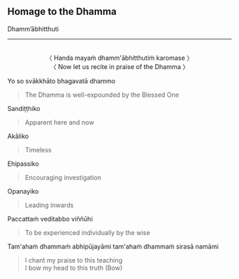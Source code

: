 ## Homage to the Dhamma<a id="homage-dhamma"></a>
Dhamm’ābhitthuti

---
<br>

<center>
〈 Handa mayaṁ dhamm'ābhitthutiṁ karomase 〉<br>
〈 Now let us recite in praise of the Dhamma 〉
</center>

Yo so svākkhāto bhagavatā dhammo

<div class="english">

>   The Dhamma is well-expounded by the Blessed One

</div>

Sandiṭṭhiko

<div class="english">

>  Apparent here and now

</div>

Akāliko

<div class="english">

>  Timeless

</div>

Ehipassiko

<div class="english">

> Encouraging investigation

</div>

Opanayiko

<div class="english">

> Leading inwards

</div>

Paccattaṁ veditabbo viññūhi

<div class="english">

> To be experienced individually by the wise

</div>

Tam'ahaṁ dhammaṁ abhipūjayāmi tam'ahaṁ dhammaṁ sirasā namāmi

<div class="english">

> I chant my praise to this teaching\
> I bow my head to this truth (Bow)

</div>
